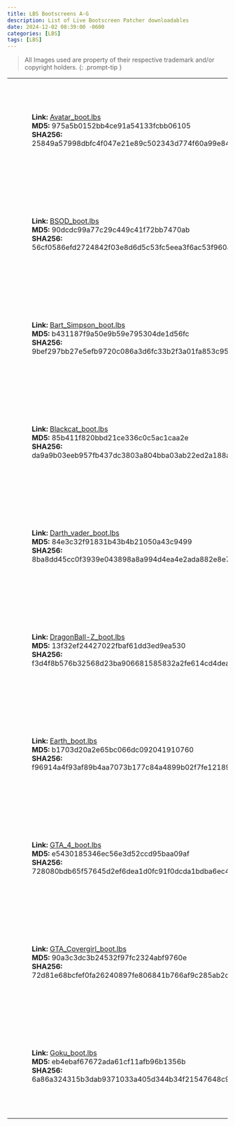 ```yaml
---
title: LBS Bootscreens A-G
description: List of Live Bootscreen Patcher downloadables 
date: 2024-12-02 08:39:00 -0600
categories: [LBS]
tags: [LBS]
---
```


> All Images used are property of their respective trademark and/or copyright holders.
{: .prompt-tip }

<table width="100%">
	<tr>
		<td>
		    <td><a href="https://github.com/xptsp/LBS-by-Fixit/blob/main/bootscreens/images/Avatar_boot.png?raw=true" class="popup img-link"><img alt="Avatar_boot.png" data-src="https://github.com/xptsp/LBS-by-Fixit/blob/main/bootscreens/images/Avatar_boot.png?raw=true" height="231" width="200" data-lqip="true" src="data:image/webp;base64,UklGRrQAAABXRUJQVlA4IKgAAABwBACdASoUAA8APpE4l0eloyIhMAgAsBIJbACdMoR4GdBlBiZA1URjdOHrAAD+m4KqZNkmEkwRkSGSNzCdrQNy/z97iMpRLZOqbAhViEzz6TScYL0SuWcV71w/ywXKZBmgR33mGiYgKAFY31HFlWuU4paZXzk270vaeVN/smwgmgO50D43vhR7CXOdnuYQSo61qyZVIu6teeWNKTFtFTNQxa7oQiIAAAA="></a></td>
		</td>
		<td width="10" />
		<td>
			<strong>Link:</strong> <a href="https://github.com/xptsp/LBS-by-Fixit/raw/refs/heads/main/bootscreens/Avatar_boot.lbs">Avatar_boot.lbs</a><br />
			<strong>MD5:</strong> 975a5b0152bb4ce91a54133fcbb06105<br />
			<strong>SHA256:</strong> 25849a57998dbfc4f047e21e89c502343d774f60a99e847a139854253d5b6fbb
		</td>
	</tr>
	<tr>
		<td>
		    <td><a href="https://github.com/xptsp/LBS-by-Fixit/blob/main/bootscreens/images/BSOD_boot.png?raw=true" class="popup img-link"><img alt="BSOD_boot.png" data-src="https://github.com/xptsp/LBS-by-Fixit/blob/main/bootscreens/images/BSOD_boot.png?raw=true" height="231" width="200" data-lqip="true" src="data:image/webp;base64,UklGRnYAAABXRUJQVlA4IGoAAAAwBACdASoUAA8APpE4l0eloyIhMAgAsBIJYgCxG1yB7v7OgQHLb2vy5gAA/vnbjTcHdendm8aTTOVTih08Acezz/43j6Vvcs62DGM6VkFbGLoQy1r0otKJG8rDA7lwXGofVMays7Q8+AAA"></a></td>
		</td>
		<td width="10" />
		<td>
			<strong>Link:</strong> <a href="https://github.com/xptsp/LBS-by-Fixit/raw/refs/heads/main/bootscreens/BSOD_boot.lbs">BSOD_boot.lbs</a><br />
			<strong>MD5:</strong> 90dcdc99a77c29c449c41f72bb7470ab<br />
			<strong>SHA256:</strong> 56cf0586efd2724842f03e8d6d5c53fc5eea3f6ac53f960ab688d58f75185436
		</td>
	</tr>
	<tr>
		<td>
		    <td><a href="https://github.com/xptsp/LBS-by-Fixit/blob/main/bootscreens/images/Bart_Simpson_boot.png?raw=true" class="popup img-link"><img alt="Bart_Simpson_boot.png" data-src="https://github.com/xptsp/LBS-by-Fixit/blob/main/bootscreens/images/Bart_Simpson_boot.png?raw=true" height="231" width="200" data-lqip="true" src="data:image/webp;base64,UklGRr4AAABXRUJQVlA4ILIAAADQBACdASoUAA8APpE4l0eloyIhMAgAsBIJZAB3AlP8WsktHlLMzrj9m+l/Pmf0AAD+/51mncPv/fMN6LiWHMRqxgXD3O+8rp9qfmeN7HLcEvjqV/42+BbT/+VERY85ENG9g7TYyiSX/tnwJde98gF7iUs9tLnJJVBnw+K+zYRHZ1zZVXCVSSE4UOaM91WXU54Lu6L+jCgc0mLhTN5goO2akN9zFTfk/fdDo8BdTQM/kbAA"></a></td>
		</td>
		<td width="10" />
		<td>
			<strong>Link:</strong> <a href="https://github.com/xptsp/LBS-by-Fixit/raw/refs/heads/main/bootscreens/Bart_Simpson_boot.lbs">Bart_Simpson_boot.lbs</a><br />
			<strong>MD5:</strong> b431187f9a50e9b59e795304de1d56fc<br />
			<strong>SHA256:</strong> 9bef297bb27e5efb9720c086a3d6fc33b2f3a01fa853c95d198bd789e3256ba0
		</td>
	</tr>
	<tr>
		<td>
		    <td><a href="https://github.com/xptsp/LBS-by-Fixit/blob/main/bootscreens/images/Blackcat_boot.png?raw=true" class="popup img-link"><img alt="Blackcat_boot.png" data-src="https://github.com/xptsp/LBS-by-Fixit/blob/main/bootscreens/images/Blackcat_boot.png?raw=true" height="231" width="200" data-lqip="true" src="data:image/webp;base64,UklGRkgAAABXRUJQVlA4IDwAAABQAwCdASoUAA8APpE6l0eloyIhMAgAsBIJaQAAW+v+PjqwAAD+/EaIxonb9rZPJbvmkiCbvm7PcbO8AAA="></a></td>
		</td>
		<td width="10" />
		<td>
			<strong>Link:</strong> <a href="https://github.com/xptsp/LBS-by-Fixit/raw/refs/heads/main/bootscreens/Blackcat_boot.lbs">Blackcat_boot.lbs</a><br />
			<strong>MD5:</strong> 85b411f820bbd21ce336c0c5ac1caa2e<br />
			<strong>SHA256:</strong> da9a9b03eeb957fb437dc3803a804bba03ab22ed2a188ab2f395e2e62aba88e6
		</td>
	</tr>
	<tr>
		<td>
		    <td><a href="https://github.com/xptsp/LBS-by-Fixit/blob/main/bootscreens/images/Darth_vader_boot.png?raw=true" class="popup img-link"><img alt="Darth_vader_boot.png" data-src="https://github.com/xptsp/LBS-by-Fixit/blob/main/bootscreens/images/Darth_vader_boot.png?raw=true" height="231" width="200" data-lqip="true" src="data:image/webp;base64,UklGRl4AAABXRUJQVlA4IFIAAAAwAwCdASoUAA8APpE4l0eloyIhMAgAsBIJaQAAW9duD8hAAP773TFnmqjlhd8LjzBYmD/lFdLz91OLWNWj9vEH6BsvLthfaHv3PdXQ5pZh8AAA"></a></td>
		</td>
		<td width="10" />
		<td>
			<strong>Link:</strong> <a href="https://github.com/xptsp/LBS-by-Fixit/raw/refs/heads/main/bootscreens/Darth_vader_boot.lbs">Darth_vader_boot.lbs</a><br />
			<strong>MD5:</strong> 84e3c32f91831b43b4b21050a43c9499<br />
			<strong>SHA256:</strong> 8ba8dd45cc0f3939e043898a8a994d4ea4e2ada882e8e713017e7e6e7d516ced
		</td>
	</tr>
	<tr>
		<td>
		    <td><a href="https://github.com/xptsp/LBS-by-Fixit/blob/main/bootscreens/images/DragonBall-Z_boot.png?raw=true" class="popup img-link"><img alt="DragonBall-Z_boot.png" data-src="https://github.com/xptsp/LBS-by-Fixit/blob/main/bootscreens/images/DragonBall-Z_boot.png?raw=true" height="231" width="200" data-lqip="true" src="data:image/webp;base64,UklGRgYBAABXRUJQVlA4IPoAAABwBQCdASoUAA8APpE4l0eloyIhMAgAsBIJZAC7MoMYJnVGH15+nmgU384ITpi0GBATWWsAAP40b6hf4/ro3nndZ27LZg5p0G+UY3R6PERCpJyK59b1e+8uLiN8eZHQVlxg+I6+vYrsQCkAgdWX9vtQBoMTbS2AvDNyM0jqObgM2SZxspvdyNx9QbmTo98ph3plAkDFjJR/TvwvuMoOWmv9V7LHXDHlkJpoCrdbf7ITzGvQweTCUDbpolybGWIQbapSO5j9F1o3tfUGJ01KG+b5UtT1mJdIC/5P/E79Q1fI4M/0j+UZ/qbClil999VikevxqNqvNO21RAAA"></a></td>
		</td>
		<td width="10" />
		<td>
			<strong>Link:</strong> <a href="https://github.com/xptsp/LBS-by-Fixit/raw/refs/heads/main/bootscreens/DragonBall-Z_boot.lbs">DragonBall-Z_boot.lbs</a><br />
			<strong>MD5:</strong> 13f32ef24427022fbaf61dd3ed9ea530<br />
			<strong>SHA256:</strong> f3d4f8b576b32568d23ba906681585832a2fe614cd4dead3d739e9e7b4995c27
		</td>
	</tr>
	<tr>
		<td>
		    <td><a href="https://github.com/xptsp/LBS-by-Fixit/blob/main/bootscreens/images/Earth_boot.png?raw=true" class="popup img-link"><img alt="Earth_boot.png" data-src="https://github.com/xptsp/LBS-by-Fixit/blob/main/bootscreens/images/Earth_boot.png?raw=true" height="231" width="200" data-lqip="true" src="data:image/webp;base64,UklGRlAAAABXRUJQVlA4IEQAAABQAwCdASoUAA8APpE4l0eloyIhMAgAsBIJZQAAW4Gvd81qAAD+/Eq61KTCvuXgvCF263i3Np95rjpaBf2vivM6C8AAAA=="></a></td>
		</td>
		<td width="10" />
		<td>
			<strong>Link:</strong> <a href="https://github.com/xptsp/LBS-by-Fixit/raw/refs/heads/main/bootscreens/Earth_boot.lbs">Earth_boot.lbs</a><br />
			<strong>MD5:</strong> b1703d20a2e65bc066dc092041910760<br />
			<strong>SHA256:</strong> f96914a4f93af89b4aa7073b177c84a4899b02f7fe121895245dc1875469e8bf
		</td>
	</tr>
	<tr>
		<td>
		    <td><a href="https://github.com/xptsp/LBS-by-Fixit/blob/main/bootscreens/images/GTA_4_boot.png?raw=true" class="popup img-link"><img alt="GTA_4_boot.png" data-src="https://github.com/xptsp/LBS-by-Fixit/blob/main/bootscreens/images/GTA_4_boot.png?raw=true" height="231" width="200" data-lqip="true" src="data:image/webp;base64,UklGRowAAABXRUJQVlA4IIAAAADQAwCdASoUAA8APpE4l0eloyIhMAgAsBIJaQAAX81O1d7VXyHrAAAA/vxIBn6/3ibstiW59b+xBGKv3+rgEuLok8UdxX2geY/edLJr18cXevmFyBl61mvLb4midfJz48UIwmkVrCustq6ooZ7rvfSQ9CJJSbmWf89/d4R9QAAAAA=="></a></td>
		</td>
		<td width="10" />
		<td>
			<strong>Link:</strong> <a href="https://github.com/xptsp/LBS-by-Fixit/raw/refs/heads/main/bootscreens/GTA_4_boot.lbs">GTA_4_boot.lbs</a><br />
			<strong>MD5:</strong> e5430185346ec56e3d52ccd95baa09af<br />
			<strong>SHA256:</strong> 728080bdb65f57645d2ef6dea1d0fc91f0dcda1bdba6ec447a7bff450923ed1d
		</td>
	</tr>
	<tr>
		<td>
		    <td><a href="https://github.com/xptsp/LBS-by-Fixit/blob/main/bootscreens/images/GTA_Covergirl_boot.png?raw=true" class="popup img-link"><img alt="GTA_Covergirl_boot.png" data-src="https://github.com/xptsp/LBS-by-Fixit/blob/main/bootscreens/images/GTA_Covergirl_boot.png?raw=true" height="231" width="200" data-lqip="true" src="data:image/webp;base64,UklGRqgAAABXRUJQVlA4IJwAAAAQBACdASoUAA8APpE4l0eloyIhMAgAsBIJYwAD40ou3TefxucPp8FOAAD++5teOVz0ddNtUmduGlafAzagoE7v3lcaZtfYwoSGel1bMatQe7J2GigOdp9D9Xq3R5/ZmMs0SxobJbl21aEviLtfKUpyAMW+vKG+2Un3DXp/yiJxG3YzH/hmKrgTtm8KN8L+unotAaxL4yc9bT5AAAA="></a></td>
		</td>
		<td width="10" />
		<td>
			<strong>Link:</strong> <a href="https://github.com/xptsp/LBS-by-Fixit/raw/refs/heads/main/bootscreens/GTA_Covergirl_boot.lbs">GTA_Covergirl_boot.lbs</a><br />
			<strong>MD5:</strong> 90a3c3dc3b24532f97fc2324abf9760e<br />
			<strong>SHA256:</strong> 72d81e68bcfef0fa26240897fe806841b766af9c285ab2cbe2dd97f907e27efc
		</td>
	</tr>
	<tr>
		<td>
		    <td><a href="https://github.com/xptsp/LBS-by-Fixit/blob/main/bootscreens/images/Goku_boot.png?raw=true" class="popup img-link"><img alt="Goku_boot.png" data-src="https://github.com/xptsp/LBS-by-Fixit/blob/main/bootscreens/images/Goku_boot.png?raw=true" height="231" width="200" data-lqip="true" src="data:image/webp;base64,UklGRp4AAABXRUJQVlA4IJIAAADwAwCdASoUAA8APpE4l0eloyIhMAgAsBIJaAAdoARCot/pD3FlqxvwAP77kwp5k8TNgVFlbKANDMB81NnkTdsvo3rsPqmcweagg2JLr/nb1IOPJDtng5+6DqGYFZ3+xIrpHs6YIk0ZdZvJQ2xTbFyAG0th5Svy2+eCAStc18dOmIwc4HXf/di+1Xtvb6bksAAAAA=="></a></td>
		</td>
		<td width="10" />
		<td>
			<strong>Link:</strong> <a href="https://github.com/xptsp/LBS-by-Fixit/raw/refs/heads/main/bootscreens/Goku_boot.lbs">Goku_boot.lbs</a><br />
			<strong>MD5:</strong> eb4ebaf67672ada61cf11afb96b1356b<br />
			<strong>SHA256:</strong> 6a86a324315b3dab9371033a405d344b34f21547648c9ac45a422f5ac67b136b
		</td>
	</tr>
</table>
